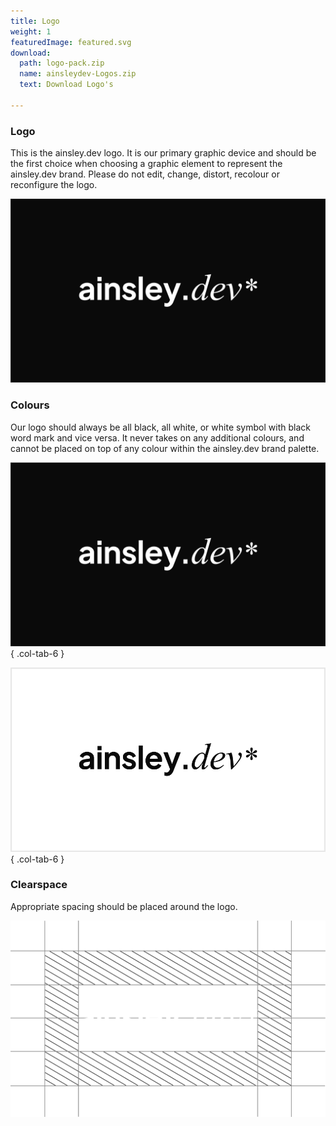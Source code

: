 ```yaml
---
title: Logo
weight: 1
featuredImage: featured.svg
download:
  path: logo-pack.zip
  name: ainsleydev-Logos.zip
  text: Download Logo's

---
```


### Logo

This is the ainsley.dev logo. It is our primary graphic device and should be the first choice when choosing a graphic
element to represent the ainsley.dev brand. Please do not edit, change, distort, recolour or reconfigure the
logo.

![ainsley.dev Logo](logo-black.svg)

### Colours

Our logo should always be all black, all white, or white symbol with black word mark and vice versa. It never takes on
any additional colours, and cannot be placed on top of any colour within the ainsley.dev brand palette.

![ainsley.dev Black Logo](logo-black.svg)
{ .col-tab-6 }

![ainsley.dev White Logo](logo-white.svg)
{ .col-tab-6 }

### Clearspace

Appropriate spacing should be placed around the logo.

![ainsley.dev Logo Clearspace](featured.svg)


